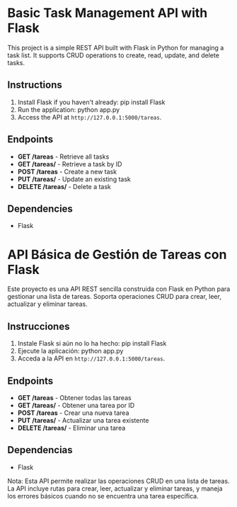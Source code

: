 # Basic Task Management API with Flask

This project is a simple REST API built with Flask in Python for managing a task list. It supports CRUD operations to create, read, update, and delete tasks.

## Instructions

1. Install Flask if you haven't already:
pip install Flask
2. Run the application:
python app.py
3. Access the API at `http://127.0.0.1:5000/tareas`.

## Endpoints

- **GET /tareas** - Retrieve all tasks
- **GET /tareas/<id>** - Retrieve a task by ID
- **POST /tareas** - Create a new task
- **PUT /tareas/<id>** - Update an existing task
- **DELETE /tareas/<id>** - Delete a task

## Dependencies
- Flask

# API Básica de Gestión de Tareas con Flask

Este proyecto es una API REST sencilla construida con Flask en Python para gestionar una lista de tareas. Soporta operaciones CRUD para crear, leer, actualizar y eliminar tareas.

## Instrucciones

1. Instale Flask si aún no lo ha hecho:
pip install Flask
2. Ejecute la aplicación:
python app.py
3. Acceda a la API en `http://127.0.0.1:5000/tareas`.

## Endpoints

- **GET /tareas** - Obtener todas las tareas
- **GET /tareas/<id>** - Obtener una tarea por ID
- **POST /tareas** - Crear una nueva tarea
- **PUT /tareas/<id>** - Actualizar una tarea existente
- **DELETE /tareas/<id>** - Eliminar una tarea

## Dependencias
- Flask

Nota: Esta API permite realizar las operaciones CRUD en una lista de tareas. La API incluye rutas para crear, leer, actualizar y eliminar tareas, y maneja los errores básicos cuando no se encuentra una tarea específica.